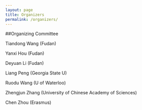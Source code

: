 ```yaml
---
layout: page
title: Organizers
permalink: /organizers/
---
```



##Organizing Committee
<p>Tiandong Wang (Fudan)</p>
<p>Yanxi Hou (Fudan)</p>
<p>Deyuan Li (Fudan)</p>
<p>Liang Peng (Georgia State U)</p>
<p>Ruodu Wang (U of Waterloo)</p>
<p>Zhengjun Zhang (University of Chinese Academy of Sciences)</p>
<p>Chen Zhou (Erasmus)</p>
